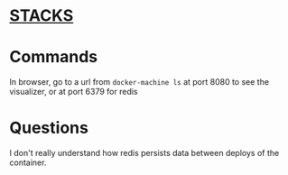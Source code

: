 # [STACKS](https://docs.docker.com/get-started/part5/)

# Commands

In browser, go to a url from `docker-machine ls` at port 8080 to see the visualizer, or at port 6379 for redis


# Questions
I don't really understand how redis persists data between deploys of the container.


```bash

```
